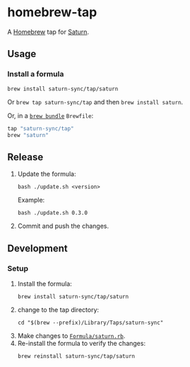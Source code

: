 # homebrew-tap

A [Homebrew](https://brew.sh) tap for [Saturn](https://codeberg.org/saturn-sync/saturn).

## Usage

### Install a formula

`brew install saturn-sync/tap/saturn`

Or `brew tap saturn-sync/tap` and then `brew install saturn`.

Or, in a [`brew bundle`](https://github.com/Homebrew/homebrew-bundle) `Brewfile`:

```ruby
tap "saturn-sync/tap"
brew "saturn"
```

## Release

1. Update the formula:
   ```shell
   bash ./update.sh <version>
   ```
   Example:
   ```shell
   bash ./update.sh 0.3.0
   ```
2. Commit and push the changes.

## Development

### Setup

1.  Install the formula:
    ```shell
    brew install saturn-sync/tap/saturn
    ```
1.  change to the tap directory:
    ```shell
    cd "$(brew --prefix)/Library/Taps/saturn-sync"
    ```
1.  Make changes to [`Formula/saturn.rb`](./Formula/saturn.rb).
1.  Re-install the formula to verify the changes:
    ```shell
    brew reinstall saturn-sync/tap/saturn
    ```
